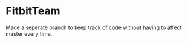 # FitbitTeam
Made a seperate branch to keep track of code without having to affect master every time. 
